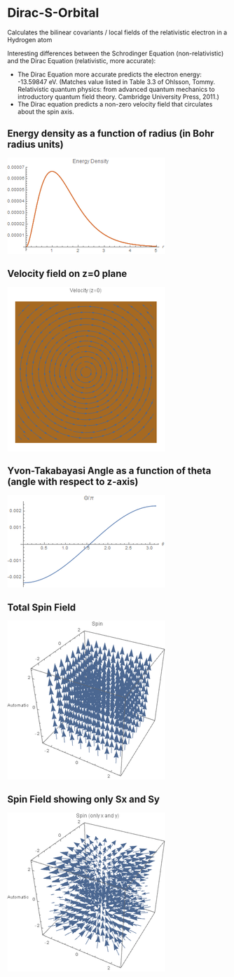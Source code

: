 # Dirac-S-Orbital
Calculates the bilinear covariants / local fields of the relativistic electron in a Hydrogen atom

Interesting differences between the Schrodinger Equation (non-relativistic) and the Dirac Equation (relativistic, more accurate):
+ The Dirac Equation more accurate predicts the electron energy: -13.59847 eV. (Matches value listed in Table 3.3 of Ohlsson, Tommy. Relativistic quantum physics: from advanced quantum mechanics to introductory quantum field theory. Cambridge University Press, 2011.)
+ The Dirac equation predicts a non-zero velocity field that circulates about the spin axis.


## Energy density as a function of radius (in Bohr radius units)

![Energy Density Radial Plot](https://github.com/ron2015schmitt/Dirac-S-Orbital/blob/master/energy%20density.png)

## Velocity field on z=0 plane

![Velocity Field at z=0](https://github.com/ron2015schmitt/Dirac-S-Orbital/blob/master/velocity.png)

## Yvon-Takabayasi Angle as a function of theta (angle with respect to z-axis)

![Yvon-Takabayasi Angle](https://github.com/ron2015schmitt/Dirac-S-Orbital/blob/master/Yvon-Takabayasi%20Angle.png)

## Total Spin Field

![Total Spin Field](https://github.com/ron2015schmitt/Dirac-S-Orbital/blob/master/spin.png)

## Spin Field showing only Sx and Sy

![Spin Field: x anxd y component only](https://github.com/ron2015schmitt/Dirac-S-Orbital/blob/master/spin%20x%20and%20y%20direction%20only.png)



